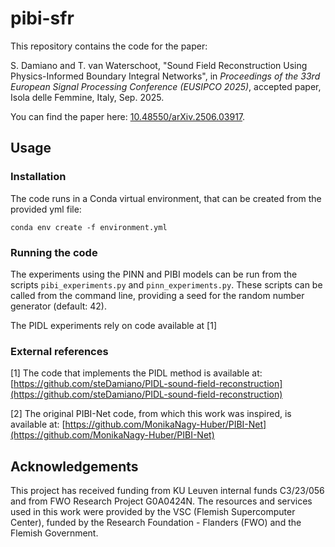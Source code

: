 # pibi-sfr

This repository contains the code for the paper:
    
S. Damiano and T. van Waterschoot, "Sound Field Reconstruction Using Physics-Informed Boundary Integral Networks", in *Proceedings of the 33rd European Signal Processing Conference (EUSIPCO 2025)*, accepted paper, Isola delle Femmine, Italy, Sep. 2025. 

You can find the paper here: [10.48550/arXiv.2506.03917](https://doi.org/10.48550/arXiv.2506.03917).

## Usage

### Installation
The code runs in a Conda virtual environment, that can be created from the provided yml file:
    
    conda env create -f environment.yml
    
### Running the code
The experiments using the PINN and PIBI models can be run from the scripts ```pibi_experiments.py``` and ```pinn_experiments.py```. These scripts can be called from the command line, providing a seed for the random number generator (default: 42).

The PIDL experiments rely on code available at [1]

### External references
[1] The code that implements the PIDL method is available at: [https://github.com/steDamiano/PIDL-sound-field-reconstruction](https://github.com/steDamiano/PIDL-sound-field-reconstruction)

[2] The original PIBI-Net code, from which this work was inspired, is available at: [https://github.com/MonikaNagy-Huber/PIBI-Net](https://github.com/MonikaNagy-Huber/PIBI-Net)

## Acknowledgements
This project has received funding from KU Leuven internal funds C3/23/056 and from FWO Research Project G0A0424N. The resources and services used in this work were provided by the VSC (Flemish Supercomputer Center), funded by the Research Foundation - Flanders (FWO) and the Flemish Government.